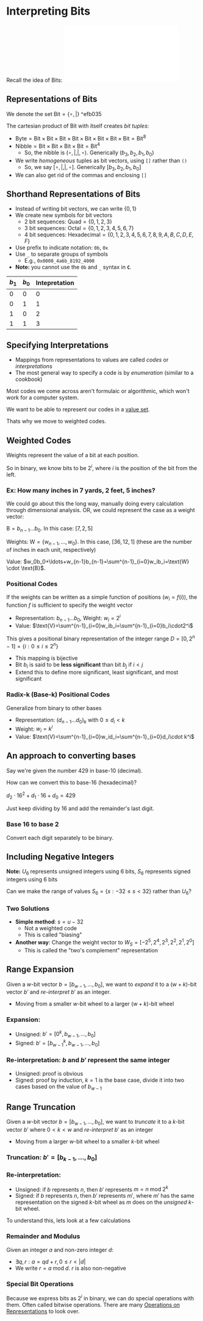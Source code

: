 # Interpreting Bits

Recall the idea of Bits:
![](Bits%20and%20Bit%20Technologies.md#What%20is%20a%20Bit?)

## Representations of Bits

We denote the set $\text{Bit}=\{\circ, |\}$ ^efb035

The cartesian product of $\text{Bit}$ with itself creates *bit tuples*:
- $\text{Byte}=\text{Bit}\times\text{Bit}\times\text{Bit}\times\text{Bit}\times\text{Bit}\times\text{Bit}\times\text{Bit}\times\text{Bit}=\text{Bit}^8$ 
- $\text{Nibble}=\text{Bit}\times\text{Bit}\times\text{Bit}\times\text{Bit}=\text{Bit}^4$ 
	- So, the nibble is $(\circ, |, |, \circ)$. Generically $(b_3, b_2, b_1, b_0)$
- We write *homogeneous* tuples as bit vectors, using `[]` rather than `()`
	- So, we say $[\circ, |, |, \circ]$. Generically $[b_3, b_2, b_1, b_0]$
- We can also get rid of the commas and enclosing `[]`

## Shorthand Representations of Bits

- Instead of writing bit vectors, we can write $\{0,1\}$
- We create new symbols for bit vectors
	- 2 bit sequences: $\text{Quad}=\{0,1,2,3\}$
	- 3 bit sequences: $\text{Octal}=\{0,1,2,3,4,5,6,7\}$
	- 4 bit sequences: $\text{Hexadecimal}=\{0,1,2,3,4,5,6,7,8,9,A,B,C,D,E,F\}$
- Use prefix to indicate notation: `0b`, `0x`
- Use `_` to separate groups of symbols
	- E.g., `0x0000_4a6b_8192_4000`
- **Note:** you cannot use the `0b` and `_` syntax in **`C`**.

| $b_1$ | $b_0$ | Intepretation |
| ---- | ---- | ---- |
| 0 | 0 | 0 |
| 0 | 1 | 1 |
| 1 | 0 | 2 |
| 1 | 1 | 3 |

## Specifying Interpretations

- Mappings from representations to values are called *codes* or *interpretations*
- The most general way to specify a code is by *enumeration* (similar to a cookbook)

Most codes we come across aren't formulaic or algorithmic, which won't work for a computer system.

We want to be able to represent our codes in a [value set](Value%20Sets.md).

Thats why we move to weighted codes.

## Weighted Codes

Weights represent the value of a bit at each position.

So in binary, we know bits to be $2^i$, where $i$ is the position of the bit from the left.

### Ex: How many inches in 7 yards, 2 feet, 5 inches?

We could go about this the long way, manually doing every calculation through dimensional analysis. OR, we could represent the case as a weight vector:

$\text{B}=b_{n-1}\ldots b_0$. In this case: $[7, 2, 5]$

Weights: $\text{W}=\{w_{n-1},\ldots,w_0\}$. In this case, $[36,12,1]$ (these are the number of inches in each unit, respectively)

Value: $w_0b_0+\ldots+w_{n-1}b_{n-1}=\sum^{n-1}_{i=0}w_ib_i=\text{W} \cdot \text{B}$.

### Positional Codes

If the weights can be written as a simple function of positions ($w_i=f(i)$), the function $f$ is sufficient to specify the weight vector
- Representation: $b_{n-1}\ldots b_0$, Weight: $w_i=2^i$
- Value: $\text{V}=\sum^{n-1}_{i=0}w_ib_i=\sum^{n-1}_{i=0}b_i\cdot2^i$ 

This gives a positional binary representation of the integer range $D=[0,2^n-1]=\{i:0\leq i\leq 2^n\}$ 
- This mapping is bijective
- Bit $b_i$ is said to be **less significant** than bit $b_j$ if $i<j$
- Extend this to define more significant, least significant, and most significant

### Radix-k (Base-k) Positional Codes

Generalize from binary to other bases
- Representation: $(d_{n-1}\ldots d_0)_k$ with $0\leq d_i< k$
- Weight: $w_i=k^i$
- Value: $\text{V}=\sum^{n-1}_{i=0}w_id_i=\sum^{n-1}_{i=0}d_i\cdot k^i$ 

## An approach to converting bases

Say we're given the number $429$ in base-10 (decimal).

How can we convert this to base-16 (hexadecimal)?

$d_2\cdot 16^2 + d_1\cdot 16 + d_0 = 429$ 

Just keep dividing by 16 and add the remainder's last digit.

### Base 16 to base 2

Convert each digit separately to be binary.


## Including Negative Integers

**Note:** $U_6$ represents unsigned integers using 6 bits, $S_6$ represents signed integers using 6 bits

Can we make the range of values $S_6=\{s: -32\leq s < 32\}$ rather than $U_6$?

### Two Solutions
- **Simple method**: $s=u-32$
	- Not a weighted code
	- This is called "biasing"
- **Another way**: Change the weight vector to $W_S=[-2^5, 2^4, 2^3, 2^2, 2^1, 2^0]$
	- This is called the "two's complement" representation


## Range Expansion

Given a $w$-bit vector $b=[b_{w-1}, \ldots, b_0]$, we want to *expand* it to a $(w+k$)-bit vector $b'$ and *re-interpret* $b'$ as an integer. 
- Moving from a smaller $w$-bit wheel to a larger $(w+k)$-bit wheel

### Expansion:
- Unsigned: $b'=[0^k, b_{w-1}, \ldots, b_0]$ 
- Signed: $b'=[b^k_{w-1}, b_{w-1},\ldots, b_0]$

### Re-interpretation: $b$ and $b'$ represent the same integer
- Unsigned: proof is obvious
- Signed: proof by induction, $k=1$ is the base case, divide it into two cases based on the value of $b_{w-1}$

## Range Truncation

Given a $w$-bit vector $b=[b_{w-1},\ldots, b_0]$, we want to *truncate* it to a $k$-bit vector $b'$ where $0<k<w$ and *re-interpret* $b'$ as an integer
- Moving from a larger $w$-bit wheel to a smaller $k$-bit wheel

### Truncation: $b'=[b_{k-1},\ldots,b_0]$

### Re-interpretation:
- Unsigned: if $b$ represents $n$, then $b'$ represents $m=n\;\text{mod}\;2^k$
- Signed: if $b$ represents $n$, then $b'$ represents $m'$, where $m'$ has the same representation on the signed $k$-bit wheel as $m$ does on the *unsigned* $k$-bit wheel.

To understand this, lets look at a few calculations

### Remainder and Modulus

Given an integer $a$ and non-zero integer $d$:
- $\exists q, r: a=qd+r, 0\leq r < |d|$ 
- We write $r=a\;\text{mod}\;d$. $r$ is also non-negative

### Special Bit Operations

Because we express bits as $2^i$ in binary, we can do special operations with them. Often called bitwise operations. There are many [Operations on Representations](Operations%20on%20Representations.md) to look over.